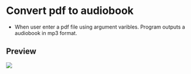 # Convert pdf to audiobook
<ul>
  <li>When user enter a pdf file using argument varibles. Program outputs a audiobook in mp3 format.</li>
</ul>

<h2>Preview</h2>
<img src="https://user-images.githubusercontent.com/91461938/192198859-2bdb3a0e-66ce-483d-bc3e-b791a0b40083.gif">
